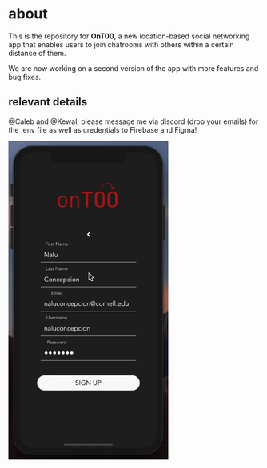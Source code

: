 # about

This is the repository for **OnT00**, a new location-based social networking app that enables users to join chatrooms with others within a certain distance of them. 

We are now working on a second version of the app with more features and bug fixes. 

## relevant details
@Caleb and @Kewal, please message me via discord (drop your emails) for the .env file as well as credentials to Firebase and Figma! 

![OnToo Demonstration of Code Prototype](assets/demo-gif.gif)
